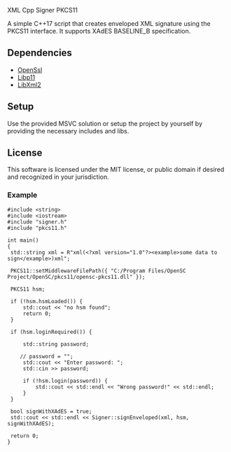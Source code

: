 XML Cpp Signer PKCS11

A simple C++17 script that creates enveloped XML signature using the PKCS11 interface. It supports XAdES BASELINE_B specification.

## Dependencies
- [OpenSsl](https://github.com/openssl/openssl)
- [Libp11](https://github.com/OpenSC/libp11)
- [LibXml2](https://github.com/GNOME/libxml2)

## Setup

Use the provided MSVC solution or setup the project by yourself by providing the necessary includes and libs.

## License

This software is licensed under the MIT license, or public domain if desired and recognized in your jurisdiction.

### Example
```
#include <string>
#include <iostream>
#include "signer.h"
#include "pkcs11.h"

int main()
{
 std::string xml = R"xml(<?xml version="1.0"?><example>some data to sign</example>)xml";

 PKCS11::setMiddlewareFilePath({ "C:/Program Files/OpenSC Project/OpenSC/pkcs11/opensc-pkcs11.dll" });

 PKCS11 hsm;

 if (!hsm.hsmLoaded()) {
     std::cout << "no hsm found";
     return 0;
 }

 if (hsm.loginRequired()) {

     std::string password;

    // password = "";
     std::cout << "Enter password: ";
     std::cin >> password;

     if (!hsm.login(password)) {
         std::cout << std::endl << "Wrong password!" << std::endl;
     }
 }

 bool signWithXAdES = true;
 std::cout << std::endl << Signer::signEnveloped(xml, hsm, signWithXAdES);

 return 0;
}
```
